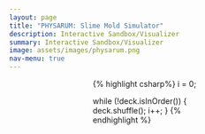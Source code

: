 ```yaml
---
layout: page
title: "PHYSARUM: Slime Mold Simulator"
description: Interactive Sandbox/Visualizer
summary: Interactive Sandbox/Visualizer
image: assets/images/physarum.png
nav-menu: true
---
```

<div id="main" class="alt">
<div class="inner">

<span style="width: 40%; display: block; margin: auto;">
{% highlight csharp%}
i = 0;

while (!deck.isInOrder()) {
    deck.shuffle();
    i++;
}
{% endhighlight %}
</span>

</div>
</div>
